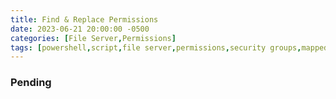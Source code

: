 ```yaml
---
title: Find & Replace Permissions
date: 2023-06-21 20:00:00 -0500
categories: [File Server,Permissions]
tags: [powershell,script,file server,permissions,security groups,mapped drives]
---
```


### Pending